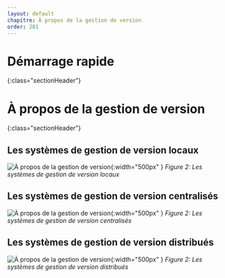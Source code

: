 ```yaml
---
layout: default
chapitre: À propos de la gestion de version
order: 201
---
```

# Démarrage rapide
{:class="sectionHeader"}
<!-- new slide -->
# À propos de la gestion de version
{:class="sectionHeader"}
<!-- new slide -->
## Les systèmes de gestion de version locaux
![À propos de la gestion de version](/rappel-niveau2/git-Démarrage-rapide\À-propos-de-la-gestion-de-version\images\chapitre1.png){:width="500px" }
*Figure 2: Les systèmes de gestion de version locaux*

<!-- new slide -->
## Les systèmes de gestion de version centralisés

![À propos de la gestion de version](/rappel-niveau2/git-Démarrage-rapide\À-propos-de-la-gestion-de-version\images\chapitre2.png){:width="500px" }
*Figure 2: Les systèmes de gestion de version centralisés*


<!-- new slide -->
## Les systèmes de gestion de version distribués
![À propos de la gestion de version](/rappel-niveau2/git-Démarrage-rapide\À-propos-de-la-gestion-de-version\images\chapitre3.png){:width="500px" }
*Figure 2: Les systèmes de gestion de version distribués*

<!-- new slide -->